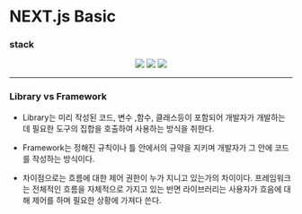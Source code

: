 # NEXT.js Basic

### stack

<div align="center">
<img src="https://img.shields.io/badge/Next-000000?style=for-the-badge&logo=Next.js&logoColor=#000000">
<img src="https://img.shields.io/badge/node.js-339933?style=for-the-badge&logo=Node.js&logoColor=white">
<img src="https://img.shields.io/badge/react-61DAFB?style=for-the-badge&logo=react&logoColor=black">
</div>

---

### Library vs Framework

- Library는 미리 작성된 코드, 변수 ,함수, 클래스등이 포함되어 개발자가 개발하는데 필요한 도구의 집합을 호출하여 사용하는 방식을 취한다.

- Framework는 정해진 규칙이나 틀 안에서의 규약을 지키며 개발자가 그 안에 코드를 작성하는 방식이다.

- 차이점으로는 흐름에 대한 제어 권한이 누가 지니고 있는가의 차이이다. 프레임워크는 전체적인 흐름을 자체적으로 가지고 있는 반면 라이브러리는 사용자가 흐음에 대해 제어를 하며 필요한 상황에 가져다 쓴다.
